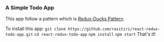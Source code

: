 ### A Simple Todo App

This app follow a pattern which is [Redux-Ducks Pattern](https://github.com/erikras/ducks-modular-redux).

To install this app:
```git clone https://github.com/rasitiri/react-redux-todo-app.git```
```cd react-redux-todo-app```
```npm install```
```npm start```
That's it!
